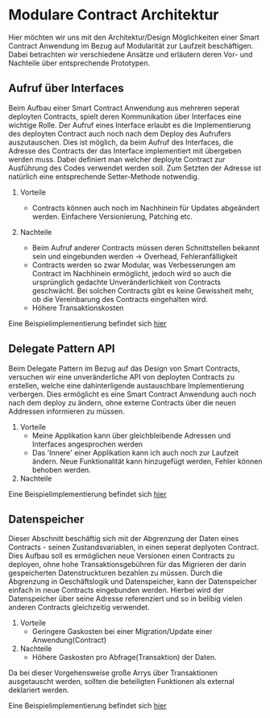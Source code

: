 # Modulare Contract Architektur

Hier möchten wir uns mit den Architektur/Design Möglichkeiten einer Smart Contract Anwendung im Bezug auf Modularität zur Laufzeit beschäftigen.
Dabei betrachten wir verschiedene Ansätze und erläutern deren Vor- und Nachteile über entsprechende Prototypen.

## Aufruf über Interfaces
Beim Aufbau einer Smart Contract Anwendung aus mehreren seperat deployten Contracts, spielt deren Kommunikation über Interfaces eine wichtige Rolle.
Der Aufruf eines Interface erlaubt es die Implementierung des deployten Contract auch noch nach dem Deploy des Aufrufers auszutauschen. Dies ist möglich,
da beim Aufruf des Interfaces, die Adresse des Contracts der das Interface implementiert mit übergeben werden muss. Dabei definiert man welcher deployte Contract
zur Ausführung des Codes verwendet werden soll. Zum Setzten der Adresse ist natürlich eine entsprechende Setter-Methode notwendig.

1. Vorteile
	- Contracts können auch noch im Nachhinein für Updates abgeändert werden. Einfachere Versionierung, Patching etc.

2. Nachteile
	- Beim Aufruf anderer Contracts müssen deren Schnittstellen bekannt sein und eingebunden werden -> Overhead, Fehleranfälligkeit
	- Contracts werden so zwar Modular, was Verbesserungen am Contract im Nachhinein ermöglicht, jedoch wird so auch die ursprünglich gedachte Unveränderlichkeit von Contracts geschwächt. Bei solchen Contracts gibt es keine Gewissheit mehr, ob die Vereinbarung des Contracts eingehalten wird.
	- Höhere Transaktionskosten

Eine Beispielimplementierung befindet sich [hier](../contracts/Modular_Contracts/Delegate_Example)

## Delegate Pattern API
Beim Delegate Pattern im Bezug auf das Design von Smart Contracts, versuchen wir eine unveränderliche API von deployten Contracts zu erstellen,
welche eine dahinterligende austauschbare Implementierung verbergen. Dies ermöglicht es eine Smart Contract Anwendung auch noch nach dem deploy zu ändern,
ohne externe Contracts über die neuen Addressen informieren zu müssen. 

1. Vorteile
	- Meine Applikation kann über gleichbleibende Adressen und Interfaces angesprochen werden
	- Das 'Innere' einer Applikation kann ich auch noch zur Laufzeit ändern. Neue Funktionalität kann hinzugefügt werden, Fehler können behoben werden.
2. Nachteile

Eine Beispielimplementierung befindet sich [hier](../contracts/Modular_Contracts/Delegate_API_Example)

## Datenspeicher
Dieser Abschnitt beschäftig sich mit der Abgrenzung der Daten eines Contracts - seinen Zustandsvariablen, in einen seperat deplyoten Contract.
Dies Aufbau soll es ermöglichen neue Versionen einen Contracts zu deployen, ohne hohe Transaktionsgebühren für das Migrieren der darin gespeicherten Datenstruckturen bezahlen zu müssen.
Durch die Abgrenzung in Geschäftslogik und Datenspeicher, kann der Datenspeicher einfach in neue Contracts eingebunden werden. 
Hierbei wird der Datenspeicher über seine Adresse referenziert und so in belibig vielen anderen Contracts gleichzeitig verwendet.

1. Vorteile
	- Geringere Gaskosten bei einer Migration/Update einer Anwendung(Contract)
2. Nachteile
	- Höhere Gaskosten pro Abfrage(Transaktion) der Daten.
	
Da bei dieser Vorgehensweise große Arrys über Transaktionen ausgetauscht werden, sollten die beteiligten Funktionen als external deklariert werden.

	

Eine Beispielimplementierung befindet sich [hier](../contracts/Modular_Contracts/Daten_Contract_Example)